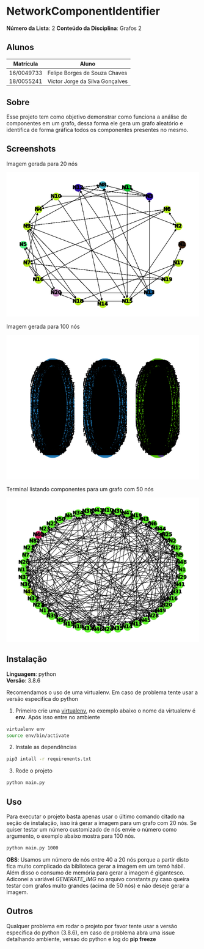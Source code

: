 # NetworkComponentIdentifier

**Número da Lista**: 2
**Conteúdo da Disciplina**: Grafos 2

## Alunos
|Matrícula | Aluno |
| -- | -- |
| 16/0049733  |  Felipe Borges de Souza Chaves |
| 18/0055241  |  Victor Jorge da Silva Gonçalves |

## Sobre 

Esse projeto tem como objetivo demonstrar como funciona a análise de
componentes em um grafo, dessa forma ele gera um grafo aleatório e 
identifica de forma gráfica todos os componentes presentes no mesmo.

## Screenshots

Imagem gerada para 20 nós

![Grafo normal](images/20.png)

Imagem gerada para 100 nós

![Grafo grande](images/toomuch.png)

Terminal listando componentes para um grafo com 50 nós

![Grafo 50](images/50.png)

## Instalação 
**Linguagem**: python<br>
**Versão**: 3.8.6

Recomendamos o uso de uma virtualenv. Em caso de problema tente usar a versão especifica do python

1) Primeiro crie uma [virtualenv](https://docs.python.org/3/tutorial/venv.html), no exemplo abaixo 
o nome da virtualenv é **env**. Após isso entre no ambiente

```bash
virtualenv env
source env/bin/activate
```

2) Instale as dependências

```bash
pip3 intall -r requirements.txt
```

3) Rode o projeto

```bash
python main.py
```

## Uso 

Para executar o projeto basta apenas usar o último comando citado na seção de instalação, 
isso irá gerar a imagem para um grafo com 20 nós. Se quiser testar um número customizado de 
nós envie o número como argumento, o exemplo abaixo mostra para 100 nós.

```bash
python main.py 1000
```

**OBS**: Usamos um número de nós entre 40 a 20 nós porque a  partir disto fica muito complicado 
da biblioteca gerar a imagem em um temó hábil. Além disso o consumo de memória para gerar a imagem
é gigantesco. Adiconei a variável *GENERATE_IMG* no arquivo constants.py caso queira testar com grafos 
muito grandes (acima de 50 nós) e não deseje gerar a imagem.

## Outros 

Qualquer problema em rodar o projeto por favor tente usar a versão especifica do python (3.8.6), 
em caso de problema abra uma issue detalhando ambiente, versao do python e log do **pip freeze**

